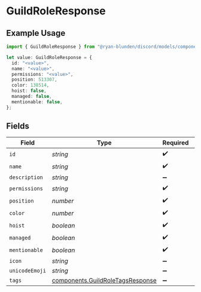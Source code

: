 # GuildRoleResponse

## Example Usage

```typescript
import { GuildRoleResponse } from "@ryan-blunden/discord/models/components";

let value: GuildRoleResponse = {
  id: "<value>",
  name: "<value>",
  permissions: "<value>",
  position: 513307,
  color: 138514,
  hoist: false,
  managed: false,
  mentionable: false,
};
```

## Fields

| Field                                                                                | Type                                                                                 | Required                                                                             | Description                                                                          |
| ------------------------------------------------------------------------------------ | ------------------------------------------------------------------------------------ | ------------------------------------------------------------------------------------ | ------------------------------------------------------------------------------------ |
| `id`                                                                                 | *string*                                                                             | :heavy_check_mark:                                                                   | N/A                                                                                  |
| `name`                                                                               | *string*                                                                             | :heavy_check_mark:                                                                   | N/A                                                                                  |
| `description`                                                                        | *string*                                                                             | :heavy_minus_sign:                                                                   | N/A                                                                                  |
| `permissions`                                                                        | *string*                                                                             | :heavy_check_mark:                                                                   | N/A                                                                                  |
| `position`                                                                           | *number*                                                                             | :heavy_check_mark:                                                                   | N/A                                                                                  |
| `color`                                                                              | *number*                                                                             | :heavy_check_mark:                                                                   | N/A                                                                                  |
| `hoist`                                                                              | *boolean*                                                                            | :heavy_check_mark:                                                                   | N/A                                                                                  |
| `managed`                                                                            | *boolean*                                                                            | :heavy_check_mark:                                                                   | N/A                                                                                  |
| `mentionable`                                                                        | *boolean*                                                                            | :heavy_check_mark:                                                                   | N/A                                                                                  |
| `icon`                                                                               | *string*                                                                             | :heavy_minus_sign:                                                                   | N/A                                                                                  |
| `unicodeEmoji`                                                                       | *string*                                                                             | :heavy_minus_sign:                                                                   | N/A                                                                                  |
| `tags`                                                                               | [components.GuildRoleTagsResponse](../../models/components/guildroletagsresponse.md) | :heavy_minus_sign:                                                                   | N/A                                                                                  |